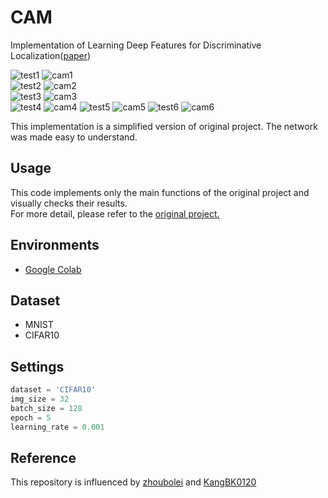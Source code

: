 # CAM

Implementation of Learning Deep Features for Discriminative Localization([paper](https://arxiv.org/pdf/1512.04150.pdf))

![test1](https://drive.google.com/uc?export=view&id=1lHqpu8QE8PMa8BuIzwbiJQNOV_5HZ9xe) ![cam1](https://drive.google.com/uc?export=view&id=1uAmApd8PnsCBixmM6whvkBPmrVF5LGV7)  
![test2](https://drive.google.com/uc?export=view&id=1coE6aIaoZ-lgrqsOnHE9HIuRHj1dImwh) ![cam2](https://drive.google.com/uc?export=view&id=108Y6Ds_sZ7FkruX7qThMdt5RrrPo2VQf)  
![test3](https://drive.google.com/uc?export=view&id=1hOUnEG8qpj8-GafGajwie7PAUI6nyGbh) ![cam3](https://drive.google.com/uc?export=view&id=1V84PrTRS3EALuSb2_3stXYas-Den0alc)  
![test4](https://drive.google.com/uc?export=view&id=) ![cam4](https://drive.google.com/uc?export=view&id=1RzaGt4mPik8XDlg5JNsX7hkHlVYQ3YoJ)
![test5](https://drive.google.com/uc?export=view&id=) ![cam5](https://drive.google.com/uc?export=view&id=16EGjSSm3yOuTQFkG_F0zhI0pVhMkUbd_)
![test6](https://drive.google.com/uc?export=view&id=) ![cam6](https://drive.google.com/uc?export=view&id=)

This implementation is a simplified version of original project. The network was made easy to understand.


## Usage
This code implements only the main functions of the original project and visually checks their results.     
For more detail, please refer to the [original project.](https://github.com/metalbubble/CAM)


## Environments
- [Google Colab](https://colab.research.google.com/notebooks/welcome.ipynb?hl=ja)


## Dataset
- MNIST
- CIFAR10

## Settings
```python
dataset = 'CIFAR10'
img_size = 32
batch_size = 128
epoch = 5
learning_rate = 0.001
```

## Reference

This repository is influenced by [zhoubolei](https://github.com/metalbubble/CAM) and [KangBK0120](https://github.com/KangBK0120/CAM)
